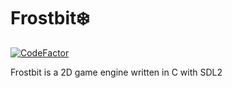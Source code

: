 # Frostbit❄️
[![CodeFactor](https://www.codefactor.io/repository/github/claudemuller/frostbit/badge)](https://www.codefactor.io/repository/github/claudemuller/frostbit)

Frostbit is a 2D game engine written in C with SDL2
